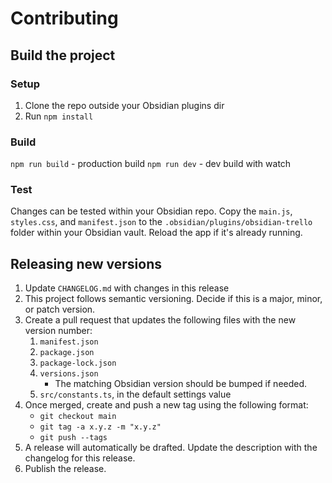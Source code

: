 # Contributing

## Build the project

### Setup

1. Clone the repo outside your Obsidian plugins dir
2. Run `npm install`

### Build

`npm run build` - production build
`npm run dev` - dev build with watch

### Test

Changes can be tested within your Obsidian repo. Copy the `main.js`, `styles.css`, and `manifest.json` to the `.obsidian/plugins/obsidian-trello` folder within your Obsidian vault. Reload the app if it's already running.

## Releasing new versions

1. Update `CHANGELOG.md` with changes in this release
2. This project follows semantic versioning. Decide if this is a major, minor, or patch version.
3. Create a pull request that updates the following files with the new version number:
    1. `manifest.json`
    2. `package.json`
    3. `package-lock.json`
    4. `versions.json`
        - The matching Obsidian version should be bumped if needed.
    5. `src/constants.ts`, in the default settings value
4. Once merged, create and push a new tag using the following format:
    - `git checkout main` 
    - `git tag -a x.y.z -m "x.y.z"`
    - `git push --tags`
5. A release will automatically be drafted. Update the description with the changelog for this release.
6. Publish the release.
